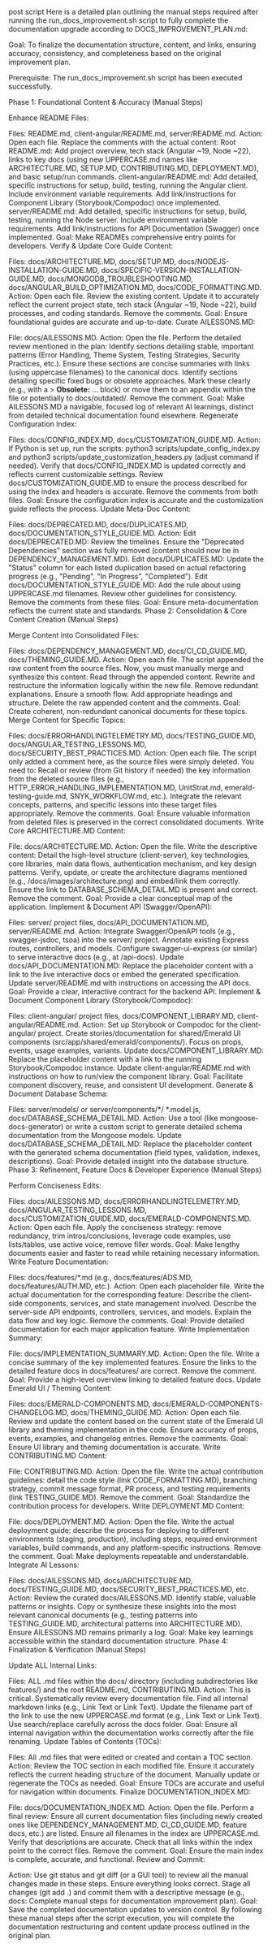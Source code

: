 post script Here is a detailed plan outlining the manual steps required after running the run_docs_improvement.sh script to fully complete the documentation upgrade according to DOCS_IMPROVEMENT_PLAN.md:

Goal: To finalize the documentation structure, content, and links, ensuring accuracy, consistency, and completeness based on the original improvement plan.

Prerequisite: The run_docs_improvement.sh script has been executed successfully.

Phase 1: Foundational Content & Accuracy (Manual Steps)

Enhance README Files:

Files: README.md, client-angular/README.md, server/README.md.
Action: Open each file. Replace the <!-- TODO: ... --> comments with the actual content:
Root README.md: Add project overview, tech stack (Angular ~19, Node ~22), links to key docs (using new UPPERCASE.md names like ARCHITECTURE.MD, SETUP.MD, CONTRIBUTING.MD, DEPLOYMENT.MD), and basic setup/run commands.
client-angular/README.md: Add detailed, specific instructions for setup, build, testing, running the Angular client. Include environment variable requirements. Add link/instructions for Component Library (Storybook/Compodoc) once implemented.
server/README.md: Add detailed, specific instructions for setup, build, testing, running the Node server. Include environment variable requirements. Add link/instructions for API Documentation (Swagger) once implemented.
Goal: Make READMEs comprehensive entry points for developers.
Verify & Update Core Guide Content:

Files: docs/ARCHITECTURE.MD, docs/SETUP.MD, docs/NODEJS-INSTALLATION-GUIDE.MD, docs/SPECIFIC-VERSION-INSTALLATION-GUIDE.MD, docs/MONGODB_TROUBLESHOOTING.MD, docs/ANGULAR_BUILD_OPTIMIZATION.MD, docs/CODE_FORMATTING.MD.
Action: Open each file. Review the existing content. Update it to accurately reflect the current project state, tech stack (Angular ~19, Node ~22), build processes, and coding standards. Remove the <!-- TODO: ... --> comments.
Goal: Ensure foundational guides are accurate and up-to-date.
Curate AILESSONS.MD:

File: docs/AILESSONS.MD.
Action: Open the file. Perform the detailed review mentioned in the plan:
Identify sections detailing stable, important patterns (Error Handling, Theme System, Testing Strategies, Security Practices, etc.). Ensure these sections are concise summaries with links (using uppercase filenames) to the canonical docs.
Identify sections detailing specific fixed bugs or obsolete approaches. Mark these clearly (e.g., with a > **Obsolete:** ... block) or move them to an appendix within the file or potentially to docs/outdated/.
Remove the <!-- TODO: ... --> comment.
Goal: Make AILESSONS.MD a navigable, focused log of relevant AI learnings, distinct from detailed technical documentation found elsewhere.
Regenerate Configuration Index:

Files: docs/CONFIG_INDEX.MD, docs/CUSTOMIZATION_GUIDE.MD.
Action:
If Python is set up, run the scripts: python3 scripts/update_config_index.py and python3 scripts/update_customization_headers.py (adjust command if needed).
Verify that docs/CONFIG_INDEX.MD is updated correctly and reflects current customizable settings.
Review docs/CUSTOMIZATION_GUIDE.MD to ensure the process described for using the index and headers is accurate.
Remove the <!-- TODO: ... --> comments from both files.
Goal: Ensure the configuration index is accurate and the customization guide reflects the process.
Update Meta-Doc Content:

Files: docs/DEPRECATED.MD, docs/DUPLICATES.MD, docs/DOCUMENTATION_STYLE_GUIDE.MD.
Action:
Edit docs/DEPRECATED.MD: Review the timelines. Ensure the "Deprecated Dependencies" section was fully removed (content should now be in DEPENDENCY_MANAGEMENT.MD).
Edit docs/DUPLICATES.MD: Update the "Status" column for each listed duplication based on actual refactoring progress (e.g., "Pending", "In Progress", "Completed").
Edit docs/DOCUMENTATION_STYLE_GUIDE.MD: Add the rule about using UPPERCASE.md filenames. Review other guidelines for consistency.
Remove the <!-- TODO: ... --> comments from these files.
Goal: Ensure meta-documentation reflects the current state and standards.
Phase 2: Consolidation & Core Content Creation (Manual Steps)

Merge Content into Consolidated Files:

Files: docs/DEPENDENCY_MANAGEMENT.MD, docs/CI_CD_GUIDE.MD, docs/THEMING_GUIDE.MD.
Action: Open each file. The script appended the raw content from the source files. Now, you must manually merge and synthesize this content:
Read through the appended content.
Rewrite and restructure the information logically within the new file.
Remove redundant explanations. Ensure a smooth flow.
Add appropriate headings and structure.
Delete the raw appended content and the <!-- TODO: ... --> comments.
Goal: Create coherent, non-redundant canonical documents for these topics.
Merge Content for Specific Topics:

Files: docs/ERRORHANDLINGTELEMETRY.MD, docs/TESTING_GUIDE.MD, docs/ANGULAR_TESTING_LESSONS.MD, docs/SECURITY_BEST_PRACTICES.MD.
Action: Open each file. The script only added a <!-- TODO: ... --> comment here, as the source files were simply deleted. You need to:
Recall or review (from Git history if needed) the key information from the deleted source files (e.g., HTTP_ERROR_HANDLING_IMPLEMENTATION.MD, UnitStrat.md, emerald-testing-guide.md, SNYK_WORKFLOW.md, etc.).
Integrate the relevant concepts, patterns, and specific lessons into these target files appropriately.
Remove the <!-- TODO: ... --> comments.
Goal: Ensure valuable information from deleted files is preserved in the correct consolidated documents.
Write Core ARCHITECTURE.MD Content:

File: docs/ARCHITECTURE.MD.
Action: Open the file. Write the descriptive content:
Detail the high-level structure (client-server), key technologies, core libraries, main data flows, authentication mechanism, and key design patterns.
Verify, update, or create the architecture diagrams mentioned (e.g., /docs/images/architecture.png) and embed/link them correctly.
Ensure the link to DATABASE_SCHEMA_DETAIL.MD is present and correct.
Remove the <!-- TODO: ... --> comment.
Goal: Provide a clear conceptual map of the application.
Implement & Document API (Swagger/OpenAPI):

Files: server/ project files, docs/API_DOCUMENTATION.MD, server/README.md.
Action:
Integrate Swagger/OpenAPI tools (e.g., swagger-jsdoc, tsoa) into the server/ project.
Annotate existing Express routes, controllers, and models.
Configure swagger-ui-express (or similar) to serve interactive docs (e.g., at /api-docs).
Update docs/API_DOCUMENTATION.MD: Replace the placeholder content with a link to the live interactive docs or embed the generated specification.
Update server/README.md with instructions on accessing the API docs.
Goal: Provide a clear, interactive contract for the backend API.
Implement & Document Component Library (Storybook/Compodoc):

Files: client-angular/ project files, docs/COMPONENT_LIBRARY.MD, client-angular/README.md.
Action:
Set up Storybook or Compodoc for the client-angular/ project.
Create stories/documentation for shared/Emerald UI components (src/app/shared/emerald/components/). Focus on props, events, usage examples, variants.
Update docs/COMPONENT_LIBRARY.MD: Replace the placeholder content with a link to the running Storybook/Compodoc instance.
Update client-angular/README.md with instructions on how to run/view the component library.
Goal: Facilitate component discovery, reuse, and consistent UI development.
Generate & Document Database Schema:

Files: server/models/ or server/components/*/ *.model.js, docs/DATABASE_SCHEMA_DETAIL.MD.
Action:
Use a tool (like mongoose-docs-generator) or write a custom script to generate detailed schema documentation from the Mongoose models.
Update docs/DATABASE_SCHEMA_DETAIL.MD: Replace the placeholder content with the generated schema documentation (field types, validation, indexes, descriptions).
Goal: Provide detailed insight into the database structure.
Phase 3: Refinement, Feature Docs & Developer Experience (Manual Steps)

Perform Conciseness Edits:

Files: docs/AILESSONS.MD, docs/ERRORHANDLINGTELEMETRY.MD, docs/ANGULAR_TESTING_LESSONS.MD, docs/CUSTOMIZATION_GUIDE.MD, docs/EMERALD-COMPONENTS.MD.
Action: Open each file. Apply the conciseness strategy: remove redundancy, trim intros/conclusions, leverage code examples, use lists/tables, use active voice, remove filler words.
Goal: Make lengthy documents easier and faster to read while retaining necessary information.
Write Feature Documentation:

Files: docs/features/*.md (e.g., docs/features/ADS.MD, docs/features/AUTH.MD, etc.).
Action: Open each placeholder file. Write the actual documentation for the corresponding feature:
Describe the client-side components, services, and state management involved.
Describe the server-side API endpoints, controllers, services, and models.
Explain the data flow and key logic.
Remove the <!-- TODO: ... --> comments.
Goal: Provide detailed documentation for each major application feature.
Write Implementation Summary:

File: docs/IMPLEMENTATION_SUMMARY.MD.
Action: Open the file. Write a concise summary of the key implemented features. Ensure the links to the detailed feature docs in docs/features/ are correct. Remove the <!-- TODO: ... --> comment.
Goal: Provide a high-level overview linking to detailed feature docs.
Update Emerald UI / Theming Content:

Files: docs/EMERALD-COMPONENTS.MD, docs/EMERALD-COMPONENTS-CHANGELOG.MD, docs/THEMING_GUIDE.MD.
Action: Open each file. Review and update the content based on the current state of the Emerald UI library and theming implementation in the code. Ensure accuracy of props, events, examples, and changelog entries. Remove the <!-- TODO: ... --> comments.
Goal: Ensure UI library and theming documentation is accurate.
Write CONTRIBUTING.MD Content:

File: CONTRIBUTING.MD.
Action: Open the file. Write the actual contribution guidelines: detail the code style (link CODE_FORMATTING.MD), branching strategy, commit message format, PR process, and testing requirements (link TESTING_GUIDE.MD). Remove the <!-- TODO: ... --> comment.
Goal: Standardize the contribution process for developers.
Write DEPLOYMENT.MD Content:

File: docs/DEPLOYMENT.MD.
Action: Open the file. Write the actual deployment guide: describe the process for deploying to different environments (staging, production), including steps, required environment variables, build commands, and any platform-specific instructions. Remove the <!-- TODO: ... --> comment.
Goal: Make deployments repeatable and understandable.
Integrate AI Lessons:

Files: docs/AILESSONS.MD, docs/ARCHITECTURE.MD, docs/TESTING_GUIDE.MD, docs/SECURITY_BEST_PRACTICES.MD, etc.
Action: Review the curated docs/AILESSONS.MD. Identify stable, valuable patterns or insights. Copy or synthesize these insights into the most relevant canonical documents (e.g., testing patterns into TESTING_GUIDE.MD, architectural patterns into ARCHITECTURE.MD). Ensure AILESSONS.MD remains primarily a log.
Goal: Make key learnings accessible within the standard documentation structure.
Phase 4: Finalization & Verification (Manual Steps)

Update ALL Internal Links:

Files: ALL .md files within the docs/ directory (including subdirectories like features/) and the root README.md, CONTRIBUTING.MD.
Action: This is critical. Systematically review every documentation file. Find all internal markdown links (e.g., Link Text or Link Text). Update the filename part of the link to use the new UPPERCASE.md format (e.g., Link Text or Link Text). Use search/replace carefully across the docs folder.
Goal: Ensure all internal navigation within the documentation works correctly after the file renaming.
Update Tables of Contents (TOCs):

Files: All .md files that were edited or created and contain a TOC section.
Action: Review the TOC section in each modified file. Ensure it accurately reflects the current heading structure of the document. Manually update or regenerate the TOCs as needed.
Goal: Ensure TOCs are accurate and useful for navigation within documents.
Finalize DOCUMENTATION_INDEX.MD:

File: docs/DOCUMENTATION_INDEX.MD.
Action: Open the file. Perform a final review:
Ensure all current documentation files (including newly created ones like DEPENDENCY_MANAGEMENT.MD, CI_CD_GUIDE.MD, feature docs, etc.) are listed.
Ensure all filenames in the index are UPPERCASE.md.
Verify that descriptions are accurate.
Check that all links within the index point to the correct files.
Remove the <!-- TODO: ... --> comment.
Goal: Ensure the main index is complete, accurate, and functional.
Review and Commit:

Action: Use git status and git diff (or a GUI tool) to review all the manual changes made in these steps. Ensure everything looks correct. Stage all changes (git add .) and commit them with a descriptive message (e.g., docs: Complete manual steps for documentation improvement plan).
Goal: Save the completed documentation updates to version control.
By following these manual steps after the script execution, you will complete the documentation restructuring and content update process outlined in the original plan.